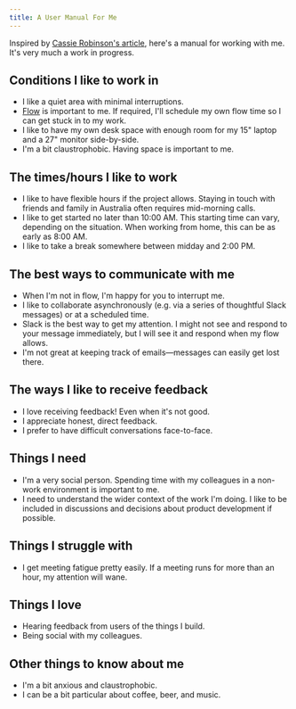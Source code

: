 ```yaml
---
title: A User Manual For Me
---
```


Inspired by [Cassie Robinson's article](https://cassierobinson.medium.com/a-user-manual-for-me-d3a851fbc694),
here's a manual for working with me. It's very much a work in progress.

## Conditions I like to work in

- I like a quiet area with minimal interruptions.
- [Flow](<https://en.wikipedia.org/wiki/Flow_(psychology)>) is important to me.
  If required, I'll schedule my own flow time so I can get stuck in to my work.
- I like to have my own desk space with enough room for my 15" laptop and a 27" monitor side-by-side.
- I'm a bit claustrophobic. Having space is important to me.

## The times/hours I like to work

- I like to have flexible hours if the project allows. Staying in touch with friends and family in Australia often requires mid-morning calls.
- I like to get started no later than 10:00 AM. This starting time can vary, depending on the situation. When working from home, this can be as early as 8:00 AM.
- I like to take a break somewhere between midday and 2:00 PM.

## The best ways to communicate with me

- When I'm not in flow, I'm happy for you to interrupt me.
- I like to collaborate asynchronously (e.g. via a series of thoughtful Slack messages) or at a scheduled time.
- Slack is the best way to get my attention. I might not see and respond to your message immediately, but I will see it and respond when my flow allows.
- I'm not great at keeping track of emails—messages can easily get lost there.

## The ways I like to receive feedback

- I love receiving feedback! Even when it's not good.
- I appreciate honest, direct feedback.
- I prefer to have difficult conversations face-to-face.

## Things I need

- I'm a very social person. Spending time with my colleagues in a non-work environment is important to me.
- I need to understand the wider context of the work I'm doing. I like to be included in discussions and decisions about product development if possible.

## Things I struggle with

- I get meeting fatigue pretty easily. If a meeting runs for more than an hour, my attention will wane.

## Things I love

- Hearing feedback from users of the things I build.
- Being social with my colleagues.

## Other things to know about me

- I'm a bit anxious and claustrophobic.
- I can be a bit particular about coffee, beer, and music.
